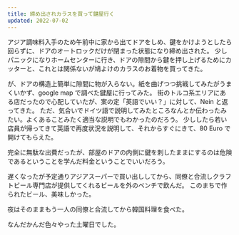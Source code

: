 ```yaml
---
title: 締め出されカラスを買って鍵屋行く
updated: 2022-07-02
---
```


アジア調味料入手のため午前中に家から出てドアをしめ、鍵をかけようとしたら回らずに、ドアのオートロックだけが閉まった状態になり締め出された。
少しパニックになりホームセンターに行き、ドアの隙間から鍵を押し上げるためにカッターと、これとは関係ないが鳩よけのカラスのお着物を買ってきた。

が、ドアの構造上簡単に隙間に物が入らない。紙を曲げつつ挑戦してみたがうまくいかず、google map で調べた鍵屋に行ってみた。
街のトルコ系エリアにある店だったので心配していたが、案の定「英語でいい？」に対して、Nein と返ってきた。
ただ、気合いでドイツ語で説明してみたところなんとか伝わったみたい。よくあることみたく適当な説明でもわかったのだろう。
少ししたら若い店員が帰ってきて英語で再度状況を説明して、それからすぐにきて、80 Euro で開けてもらえた。

完全に無駄な出費だったが、部屋のドアの内側に鍵を刺したままにするのは危険であるということを学んだ料金ということでいいだろう。

遅くなったが予定通りアジアスーパーで買い出ししてから、同僚と合流しクラフトビール専門店が提供してくれるビールを外のベンチで飲んだ。
このまちで作られたビール、美味しかった。

夜はそのままもう一人の同僚と合流してから韓国料理を食べた。

なんだかんだ色々やった土曜日でした。
